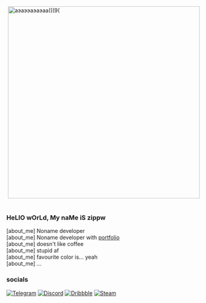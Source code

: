 <img align="right" width="500px" title="some stats" alt="аэаээаэаэаа(((9(" src="https://functions.yandexcloud.net/d4ebn98i7mtt7p5b96lu?max_langs=9&use_default_lang_colors=false&username=zippw"/>
&nbsp;

### HeLlO wOrLd, My naMe iS zippw

\[about_me\] Noname developer<br>
\[about_me\] Noname developer with [portfolio](https://zippw.github.io/)<br>
\[about_me\] doesn't like coffee<br>
\[about_me\] stupid af<br>
\[about_me\] favourite color is... yeah<br>
\[about_me\] ...<br>

### socials

[![Telegram](https://img.shields.io/badge/Telegram-161B22?logoColor=0D1117&labelColor=D2A8FF&style=for-the-badge&logo=telegram)](https://t.me/zippwickness)
[![Discord ](https://img.shields.io/badge/Discord-161B22?logoColor=0D1117&labelColor=D2A8FF&style=for-the-badge&logo=discord)](https://discord.gg/SKQX3T85SF)
[![Dribbble](https://img.shields.io/badge/Dribbble-161B22?logoColor=0D1117&labelColor=D2A8FF&style=for-the-badge&logo=dribbble)](https://dribbble.com/zippw)
[![Steam   ](https://img.shields.io/badge/Steam-161B22?logoColor=0D1117&labelColor=D2A8FF&style=for-the-badge&logo=steam)](https://steamcommunity.com/profiles/76561199633774820/)
